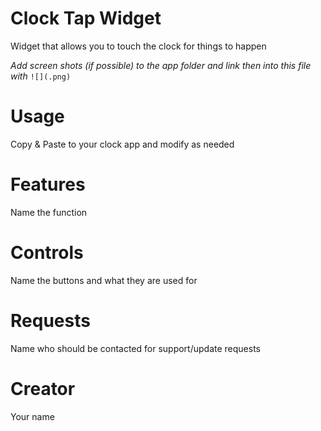 # Clock Tap Widget
Widget that allows you to touch the clock for things to happen

*Add screen shots (if possible) to the app folder and link then into this file with* `![](.png)`

# Usage
Copy & Paste to your clock app and modify as needed

# Features
Name the function

# Controls
Name the buttons and what they are used for

# Requests
Name who should be contacted for support/update requests

# Creator
Your name
